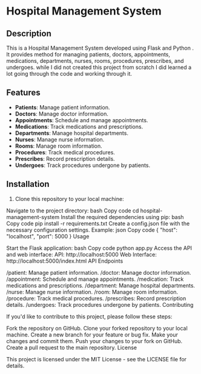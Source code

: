 
# Hospital Management System

## Description

This is a Hospital Management System developed using Flask and Python . It provides method for managing patients, doctors, appointments, medications, departments, nurses, rooms, procedures, prescribes, and undergoes.
while I did not created this project from scratch I did learned a lot going through the code and working through it.

## Features

- **Patients**: Manage patient information.
- **Doctors**: Manage doctor information.
- **Appointments**: Schedule and manage appointments.
- **Medications**: Track medications and prescriptions.
- **Departments**: Manage hospital departments.
- **Nurses**: Manage nurse information.
- **Rooms**: Manage room information.
- **Procedures**: Track medical procedures.
- **Prescribes**: Record prescription details.
- **Undergoes**: Track procedures undergone by patients.

## Installation

1. Clone this repository to your local machine:

 
Navigate to the project directory:
bash
Copy code
cd hospital-management-system
Install the required dependencies using pip:
bash
Copy code
pip install -r requirements.txt
Create a config.json file with the necessary configuration settings. Example:
json
Copy code
{
  "host": "localhost",
  "port": 5000
}
Usage

Start the Flask application:
bash
Copy code
python app.py
Access the API and web interface:
API: http://localhost:5000
Web Interface: http://localhost:5000/index.html
API Endpoints

/patient: Manage patient information.
/doctor: Manage doctor information.
/appointment: Schedule and manage appointments.
/medication: Track medications and prescriptions.
/department: Manage hospital departments.
/nurse: Manage nurse information.
/room: Manage room information.
/procedure: Track medical procedures.
/prescribes: Record prescription details.
/undergoes: Track procedures undergone by patients.
Contributing

If you'd like to contribute to this project, please follow these steps:

Fork the repository on GitHub.
Clone your forked repository to your local machine.
Create a new branch for your feature or bug fix.
Make your changes and commit them.
Push your changes to your fork on GitHub.
Create a pull request to the main repository.
License

This project is licensed under the MIT License - see the LICENSE file for details.


